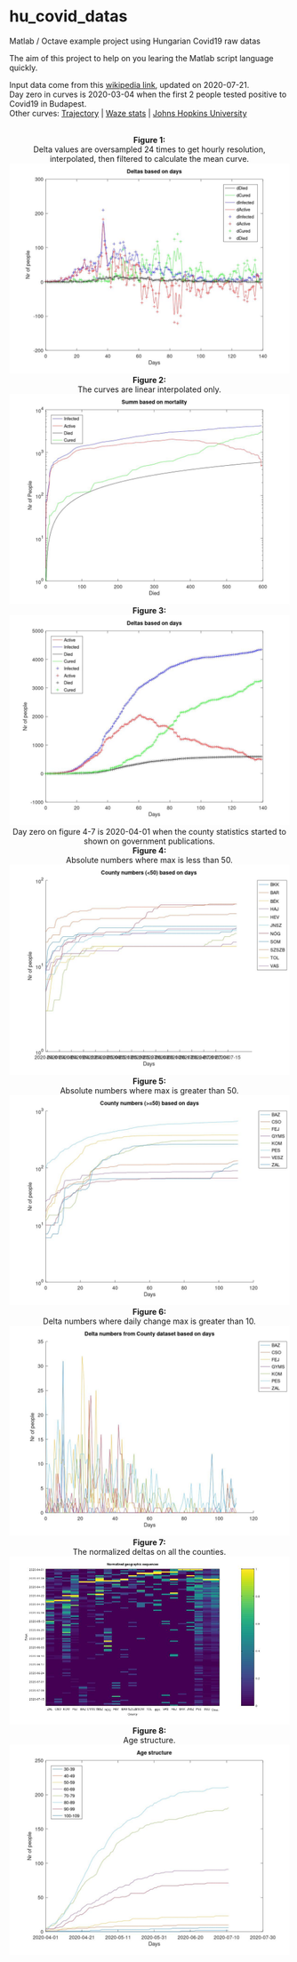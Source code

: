 # hu_covid_datas
Matlab / Octave example project using Hungarian Covid19 raw datas

The aim of this project to help on you learing the Matlab script language quickly.

Input data come from this [wikipedia link](https://hu.wikipedia.org/wiki/2020-as_COVID%E2%80%9319-koronav%C3%ADrus-j%C3%A1rv%C3%A1ny_Magyarorsz%C3%A1gon),
updated on 2020-07-21. <br>
Day zero in curves is 2020-03-04 when the first 2 people tested positive to Covid19 in Budapest. <Br>
Other curves:
[Trajectory](https://aatishb.com/covidtrends/?location=Australia&location=Brazil&location=Canada&location=China&location=France&location=Germany&location=Hong+Kong&location=Hungary&location=India&location=Italy&location=Japan&location=Russia&location=Singapore&location=South+Korea&location=Spain&location=Taiwan&location=Turkey&location=US&location=United+Kingdom) |
[Waze stats](http://wazestats.com/active.php?city=7) |
[Johns Hopkins University](https://www.arcgis.com/apps/opsdashboard/index.html#/bda7594740fd40299423467b48e9ecf6)
<BR><BR>
<CENTER>
<B>Figure 1:</B><BR>
Delta values are oversampled 24 times to get hourly resolution, interpolated, then filtered to calculate the mean curve.
<br>
<img src='figure1.jpg'>
<BR>
<B>Figure 2:</B><BR>
The curves are linear interpolated only.
<br>
<img src='figure2.jpg'>
<BR>
<B>Figure 3:</B><BR>
<img src='figure3.jpg'>
<BR>
Day zero on figure 4-7 is 2020-04-01 when the county statistics started to shown on government publications. <Br>
<B>Figure 4:</B><BR>
Absolute numbers where max is less than 50.<br>
<img src='figure4.jpg'>
<BR>
<B>Figure 5:</B><BR>
Absolute numbers where max is greater than 50.<br>
<img src='figure5.jpg'>
<BR>
<B>Figure 6:</B><BR>
Delta numbers where daily change max is greater than 10.
<BR>
<img src='figure6.jpg'>
<BR>
<B>Figure 7:</B><BR>
The normalized deltas on all the counties.
<BR>
<img src='figure7.jpg'>
<BR>
<B>Figure 8:</B><BR>
Age structure.
<BR>
<img src='figure8.jpg'>
<BR>
</CENTER>
